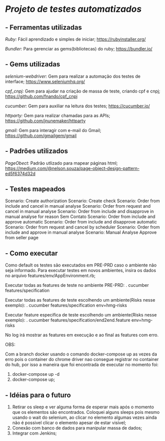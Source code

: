 ***<h1>Projeto de testes automatizados</h1>***

<h2>- Ferramentas utilizadas</h2>

*Ruby:* Fácil aprendizado e simples de iniciar;
https://rubyinstaller.org/

*Bundler:* Para gerenciar as gems(bibliotecas) do ruby;
https://bundler.io/


<h2>- Gems utilizadas</h2>

*selenium-webdriver:* Gem para realizar a automação dos testes de interface;
https://www.seleniumhq.org/

*cpf_cnpj:* Gem para ajudar na criação de massa de teste, criando cpf e cnpj;
https://github.com/fnando/cpf_cnpj

*cucumber:* Gem para auxiliar na leitura dos testes;
https://cucumber.io/

*httparty:* Gem para realizar chamadas para as APIs;
https://github.com/jnunemaker/httparty

*gmail:* Gem para interagir com e-mail do Gmail;
https://github.com/gmailgem/gmail

<h2>- Padrões utilizados</h2>

*PageObect:* Padrão utlizado para mapear páginas html; 
https://medium.com/@nelson.souza/page-object-design-pattern-ed5f6374d32d

<h2>- Testes mapeados</h2>

Scenario: Create authorization
Scenario: Create check
Scenario: Order from include and cancel in manual analyse
Scenario: Order from request and cancel in manual analyse
Scenario: Order from include and disapprove in manual analyse for reason Sem Contato
Scenario: Order from include and approve automatic
Scenario: Order from include and disapprove automatic
Scenario: Order from request and cancel by scheduler
Scenario: Order from include and approve in manual analyse
Scenario: Manual Analyse Approve from seller page

<h2>- Como executar</h2>

Como default os testes são executados em PRE-PRD caso o ambiente não seja informado. Para executar testes em novos ambientes, insira os dados no arquivo features/env/AppEnvironment.rb;

Executar todas as features de teste no ambiente PRE-PRD:
. cucumber features/specification

Executar todas as features de teste escolhendo um ambiente(Risks nesse exemplo):
. cucumber features/specification env=hmg-risks

Executar feature específica de teste escolhendo um ambiente(Risks nesse exemplo):
. cucumber features/specification/end2end.feature env=hmg-risks

No log irá mostrar as features em execução e ao final as features com erro.

OBS:

Com a branch docker usando o comando docker-compose up as vezes da erro pois o container do chrome driver nao consegue registrar no container do hub, por isso a maneira que foi encontrada de executar no momento foi:
1. docker-compose up -d
2. docker-compose up;


<h2>- Idéias para o futuro</h2>

1. Retirar os sleep e ver alguma forma de esperar mais após o momento que os elementos são encontrados. Coloquei alguns sleeps pois mesmo usando o wait do selenium, ao clicar no elemento algumas vezes ainda não é possivel clicar o elemento apesar de estar visivel;
2. Conexão com banco de dados para manipular massa de dados;
3. Integrar com Jenkins;
